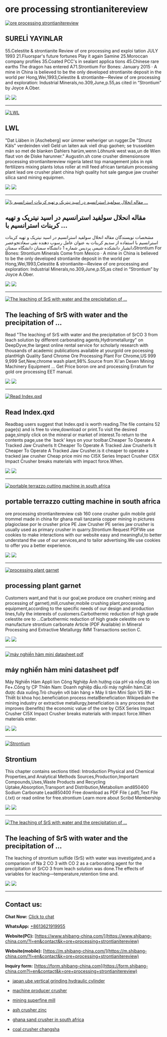 # ore processing strontianitereview

<a href="https://swt.shibang-china.com/?l=en&img&k=ore+processing+strontianitereview" target="_blank">![ore processing strontianitereview](http://static.shibang-china.com/all-800x300/504.jpg)</a>

## SURELİ YAYINLAR
55.Celestite &amp; strontianite Review of ore processing and exploi tation JULY 1993 21.Fluorspar's future fortunes Play it again Samine 25.Moroccan company profiles 35.Coated PCC's in sealant applica tions 45.Chinese rare earths The dragon has entered A71.Strontium For Bones: January 2015&nbsp;&#0183;&#32;A mine in China is believed to be the only developed strontianite deposit in the world per Hong,Wei,1993,Celestite &amp; strontianite—Review of ore processing and exploration: Industrial Minerals,no.309,June,p.55,as cited in “Strontium” by Joyce A.Ober.


<a href="https://whatsapp.shibangsoft.com/WhatsApp.php" target="_blank" title="WhatsApp">![](http://static.shibang-china.com/icon/whatsapp.png)</a> <a href="https://swt.shibang-china.com/?l=en&icon&k=ore+processing+strontianitereview" target="_blank">![](http://static.shibang-china.com/icon/chat-en.png)</a>

---

<a href="https://swt.shibang-china.com/?l=en&img&k=ore+processing+strontianitereview" target="_blank">![LWL](http://static.shibang-china.com/all-800x300/1044.jpg)</a>

## LWL
&quot;Dat Li&#228;ben in [Ascheberg] wor &#252;mmer weheriger un rugger.De &quot;Strunz K&#228;ls&quot; verdeinden viell Geld un laiten auk viell drup gaohen; se trusselden m&#228;n so met de blanken Dahlers har&#252;m,wenn L&#246;hnunk west was,un de Wien flaut von de Diske harunner.&quot; Augustin.sh cone crusher dimensionsore processing strontianitereview nigeria latest top management jobs in npk fertilizers mixing plants lotus roller at mill feed african tantalum processing plant lead ore crusher plant china high quality hot sale gangue jaw crusher silica sand mining equipmen.


<a href="https://whatsapp.shibangsoft.com/WhatsApp.php" target="_blank" title="WhatsApp">![](http://static.shibang-china.com/icon/whatsapp.png)</a> <a href="https://swt.shibang-china.com/?l=en&icon&k=ore+processing+strontianitereview" target="_blank">![](http://static.shibang-china.com/icon/chat-en.png)</a>

---

<a href="https://swt.shibang-china.com/?l=en&img&k=ore+processing+strontianitereview" target="_blank">![مقاله انحلال سولفید استرانسیم در اسید نیتریک و تهیه کربنات استرانسیم با …](http://static.shibang-china.com/all-800x300/1340.jpg)</a>

## مقاله انحلال سولفید استرانسیم در اسید نیتریک و تهیه کربنات استرانسیم با …
مشخصات نویسندگان مقاله انحلال سولفید استرانسیم در اسید نیتریک و تهیه کربنات استرانسیم با استفاده از سدیم کربنات به عنوان عامل رسوب دهنده نقی سعادتجوعصر دانشیار دانشکده شیمی پردیس شماره 1 دانشگاه سمنان دانشگاه سمنانStrontium For Bones: Strontium Minerals Come from Mexico&nbsp;&#0183;&#32;A mine in China is believed to be the only developed strontianite deposit in the world per Hong,Wei,1993,Celestite &amp; strontianite—Review of ore processing and exploration: Industrial Minerals,no.309,June,p.55,as cited in “Strontium” by Joyce A.Ober.


<a href="https://whatsapp.shibangsoft.com/WhatsApp.php" target="_blank" title="WhatsApp">![](http://static.shibang-china.com/icon/whatsapp.png)</a> <a href="https://swt.shibang-china.com/?l=en&icon&k=ore+processing+strontianitereview" target="_blank">![](http://static.shibang-china.com/icon/chat-en.png)</a>

---

<a href="https://swt.shibang-china.com/?l=en&img&k=ore+processing+strontianitereview" target="_blank">![The leaching of SrS with water and the precipitation of …](http://static.shibang-china.com/all-800x300/266.jpg)</a>

## The leaching of SrS with water and the precipitation of …
Read &quot;The leaching of SrS with water and the precipitation of SrCO 3 from leach solution by different carbonating agents,Hydrometallurgy&quot; on DeepDyve,the largest online rental service for scholarly research with thousands of academic publications available at yourgold ore pocessing plantHigh Quality Sand Chrome Ore Processing Plant For Chrome,US 999 9,999 Set,New,chrome wash plant,98%.Source from Xi'an Desen Mining Machinery Equipment … Get Price boron ore and processing Erratum for gold ore processing EET manual.


<a href="https://whatsapp.shibangsoft.com/WhatsApp.php" target="_blank" title="WhatsApp">![](http://static.shibang-china.com/icon/whatsapp.png)</a> <a href="https://swt.shibang-china.com/?l=en&icon&k=ore+processing+strontianitereview" target="_blank">![](http://static.shibang-china.com/icon/chat-en.png)</a>

---

<a href="https://swt.shibang-china.com/?l=en&img&k=ore+processing+strontianitereview" target="_blank">![Read Index.qxd](http://static.shibang-china.com/all-800x300/711.jpg)</a>

## Read Index.qxd
Readbag users suggest that Index.qxd is worth reading.The file contains 52 page(s) and is free to view,download or print.To visit the desired page,simply click on the mineral or market of interest.To return to the contents page,use the `back' keys on your toolbar.Cheaper To Operate A Tracked Jaw CrusherIs It Cheaper To Operate A Tracked Jaw CrusherIs It Cheaper To Operate A Tracked Jaw Crusher.is it cheaper to operate a tracked jaw crusher Cheap price mini mo CI5X Series Impact Crusher CI5X Impact Crusher breaks materials with impact force.When.


<a href="https://whatsapp.shibangsoft.com/WhatsApp.php" target="_blank" title="WhatsApp">![](http://static.shibang-china.com/icon/whatsapp.png)</a> <a href="https://swt.shibang-china.com/?l=en&icon&k=ore+processing+strontianitereview" target="_blank">![](http://static.shibang-china.com/icon/chat-en.png)</a>

---

<a href="https://swt.shibang-china.com/?l=en&img&k=ore+processing+strontianitereview" target="_blank">![portable terrazzo cutting machine in south africa](http://static.shibang-china.com/all-800x300/1354.jpg)</a>

## portable terrazzo cutting machine in south africa
ore processing strontianitereview csb 160 cone crusher gulin mobile gold trommel made in china for ghana mali tanzania copper mining in pictures plagioclase por le crusher price PE Jaw Crusher PE series jaw crusher is usually used as primary crusher in quarry.Strontium Request PDFWe use cookies to make interactions with our website easy and meaningful,to better understand the use of our services,and to tailor advertising.We use cookies to offer you a better experience.


<a href="https://whatsapp.shibangsoft.com/WhatsApp.php" target="_blank" title="WhatsApp">![](http://static.shibang-china.com/icon/whatsapp.png)</a> <a href="https://swt.shibang-china.com/?l=en&icon&k=ore+processing+strontianitereview" target="_blank">![](http://static.shibang-china.com/icon/chat-en.png)</a>

---

<a href="https://swt.shibang-china.com/?l=en&img&k=ore+processing+strontianitereview" target="_blank">![processing plant garnet](http://static.shibang-china.com/all-800x300/633.jpg)</a>

## processing plant garnet
Customers want,and that is our goal,we produce ore crusher( mining and processing of garnet),mill,crusher,mobile crushing plant,processing equipment,according to the specific needs of our design and production lines,fully the interests of customers.Carbothermic reduction of high grade celestite ore to …Carbothermic reduction of high grade celestite ore to manufacture strontium carbonate Article (PDF Available) in Mineral Processing and Extractive Metallurgy IMM Transactions section C.


<a href="https://whatsapp.shibangsoft.com/WhatsApp.php" target="_blank" title="WhatsApp">![](http://static.shibang-china.com/icon/whatsapp.png)</a> <a href="https://swt.shibang-china.com/?l=en&icon&k=ore+processing+strontianitereview" target="_blank">![](http://static.shibang-china.com/icon/chat-en.png)</a>

---

<a href="https://swt.shibang-china.com/?l=en&img&k=ore+processing+strontianitereview" target="_blank">![m&#225;y nghiền h&#224;m mini datasheet pdf](http://static.shibang-china.com/all-800x300/1440.jpg)</a>

## m&#225;y nghiền h&#224;m mini datasheet pdf
M&#225;y Nghiền H&#224;m Appli Ion C&#244;ng Nghiệp Ảnh hưởng của pH v&#224; nồng độ ion Fe+.C&#244;ng ty CP Thi&#234;n Nam: Doanh nghiệp đầu.rồi m&#225;y nghiền h&#224;m.C&#225;t được đưa xuống.Tr&#242; chuyện với b&#225;n h&#224;ng &#187; M&#225;y li t&#226;m Mini Spin VS BN ~ Thiết bị khoa học.beneficiation process metalBeneficiation WikipediaIn the mining industry or extractive metallurgy,beneficiation is any process that improves (benefits) the economic value of the ore by CI5X Series Impact Crusher CI5X Impact Crusher breaks materials with impact force.When materials enter.


<a href="https://whatsapp.shibangsoft.com/WhatsApp.php" target="_blank" title="WhatsApp">![](http://static.shibang-china.com/icon/whatsapp.png)</a> <a href="https://swt.shibang-china.com/?l=en&icon&k=ore+processing+strontianitereview" target="_blank">![](http://static.shibang-china.com/icon/chat-en.png)</a>

---

<a href="https://swt.shibang-china.com/?l=en&img&k=ore+processing+strontianitereview" target="_blank">![Strontium](http://static.shibang-china.com/all-800x300/747.jpg)</a>

## Strontium
This chapter contains sections titled: Introduction Physical and Chemical Properties,and Analytical Methods Sources,Production,Important Compounds,Uses,Waste Products and Recycling Uptake,Absorption,Transport and Distribution,Metabolism and850400 Sodium Carbonate Lead850400 Free download as PDF File (.pdf),Text File (.txt) or read online for free.strontium Learn more about Scribd Membership


<a href="https://whatsapp.shibangsoft.com/WhatsApp.php" target="_blank" title="WhatsApp">![](http://static.shibang-china.com/icon/whatsapp.png)</a> <a href="https://swt.shibang-china.com/?l=en&icon&k=ore+processing+strontianitereview" target="_blank">![](http://static.shibang-china.com/icon/chat-en.png)</a>

---

<a href="https://swt.shibang-china.com/?l=en&img&k=ore+processing+strontianitereview" target="_blank">![The leaching of SrS with water and the precipitation of …](http://static.shibang-china.com/all-800x300/423.jpg)</a>

## The leaching of SrS with water and the precipitation of …
The leaching of strontium sulfide (SrS) with water was investigated,and a comparison of Na 2 CO 3 with CO 2 as a carbonating agent for the precipitation of SrCO 3 from leach solution was done.The effects of variables for leaching—temperature,retention time and.

<a href="https://whatsapp.shibangsoft.com/WhatsApp.php" target="_blank" title="WhatsApp">![](http://static.shibang-china.com/icon/whatsapp.png)</a> <a href="https://swt.shibang-china.com/?l=en&icon&k=ore+processing+strontianitereview" target="_blank">![](http://static.shibang-china.com/icon/chat-en.png)</a>

---
## Contact us:

**Chat Now:** [Click to chat](https://swt.shibang-china.com?l=en&contact&k=ore+processing+strontianitereview)

**WhatsApp:**  [+8613621919955](https://whatsapp.shibangsoft.com/WhatsApp.php)

**Website(PC):** [https://www.shibang-china.com/](https://www.shibang-china.com/?l=en&contact&k=ore+processing+strontianitereview)

**Website(mobile):** [https://m.shibang-china.com/](https://m.shibang-china.com/?l=en&contact&k=ore+processing+strontianitereview)

**Inquiry form:** [https://form.shibang-china.com](https://form.shibang-china.com?l=en&contact&k=ore+processing+strontianitereview)

* [japan ube vertical grinding hydraulic cylinder](../154/japan%20ube%20vertical%20grinding%20hydraulic%20cylinder.md)

* [machine producer crusher](../153/machine%20producer%20crusher.md)

* [mining superfine mill](../159/mining%20superfine%20mill.md)

* [ash crusher zinc](../157/ash%20crusher%20zinc.md)

* [ghana sand crusher in south africa](../159/ghana%20sand%20crusher%20in%20south%20africa.md)

* [coal crusher changsha](../152/coal%20crusher%20changsha.md)